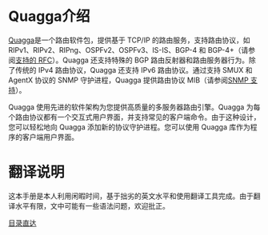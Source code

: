 # Quagga介绍

[Quagga](http://www.quagga.net/)是一个路由软件包，提供基于 TCP/IP 的路由服务，支持路由协议，如 RIPv1、RIPv2、RIPng、OSPFv2、OSPFv3、IS-IS、BGP-4 和 BGP-4+（请参阅[支持的 RFC](https://www.quagga.net/docs/docs-multi/Supported-RFCs.html#Supported-RFCs)）。Quagga 还支持特殊的 BGP 路由反射器和路由服务器行为。除了传统的 IPv4 路由协议，Quagga 还支持 IPv6 路由协议。通过支持 SMUX 和 AgentX 协议的 SNMP 守护进程，Quagga 提供路由协议 MIB（请参阅[SNMP 支持](https://www.quagga.net/docs/docs-multi/SNMP-Support.html#SNMP-Support)）。

Quagga 使用先进的软件架构为您提供高质量的多服务器路由引擎。Quagga 为每个路由协议都有一个交互式用户界面，并支持常见的客户端命令。由于这种设计，您可以轻松地向 Quagga 添加新的协议守护进程。您可以使用 Quagga 库作为程序的客户端用户界面。



# 翻译说明

这本手册是本人利用闲暇时间，基于拙劣的英文水平和使用翻译工具完成。由于翻译水平有限，文中可能有一些语法问题，欢迎批正。

[目录直达](./Quagga1.6手册中文翻译/00.md)

